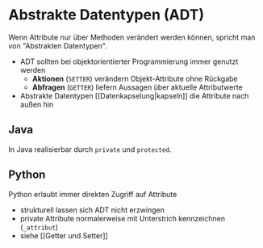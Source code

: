 # Abstrakte Datentypen (ADT)

Wenn Attribute nur über Methoden verändert werden können, spricht man von "Abstrakten Datentypen".

- ADT sollten bei objektorientierter Programmierung immer genutzt werden
	- **Aktionen** (`SETTER`) verändern Objekt-Attribute ohne Rückgabe
	- **Abfragen** (`GETTER`) liefern Aussagen über aktuelle Attributwerte
- Abstrakte Datentypen [[Datenkapselung|kapseln]] die Attribute nach außen hin

## Java
In Java realisierbar durch `private` und `protected`.

## Python
Python erlaubt immer direkten Zugriff auf Attribute
- strukturell lassen sich ADT nicht erzwingen
- private Attribute normalerweise mit Unterstrich kennzeichnen (`_attribut`)
- siehe [[Getter und Setter]]
